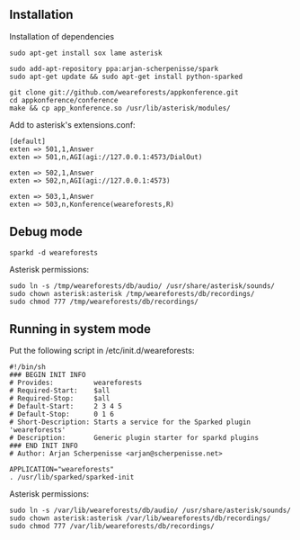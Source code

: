 Installation
------------

Installation of dependencies

    sudo apt-get install sox lame asterisk

    sudo add-apt-repository ppa:arjan-scherpenisse/spark
    sudo apt-get update && sudo apt-get install python-sparked

    git clone git://github.com/weareforests/appkonference.git
    cd appkonference/conference
    make && cp app_konference.so /usr/lib/asterisk/modules/

Add to asterisk's extensions.conf:

    [default]
    exten => 501,1,Answer
    exten => 501,n,AGI(agi://127.0.0.1:4573/DialOut)

    exten => 502,1,Answer
    exten => 502,n,AGI(agi://127.0.0.1:4573)

    exten => 503,1,Answer
    exten => 503,n,Konference(weareforests,R)


Debug mode
----------

    sparkd -d weareforests

Asterisk permissions:

    sudo ln -s /tmp/weareforests/db/audio/ /usr/share/asterisk/sounds/
    sudo chown asterisk:asterisk /tmp/weareforests/db/recordings/
    sudo chmod 777 /tmp/weareforests/db/recordings/


Running in system mode
----------------------

Put the following script in /etc/init.d/weareforests:

    #!/bin/sh
    ### BEGIN INIT INFO
    # Provides:          weareforests
    # Required-Start:    $all
    # Required-Stop:     $all
    # Default-Start:     2 3 4 5
    # Default-Stop:      0 1 6
    # Short-Description: Starts a service for the Sparked plugin 'weareforests'
    # Description:       Generic plugin starter for sparkd plugins
    ### END INIT INFO
    # Author: Arjan Scherpenisse <arjan@scherpenisse.net>
    
    APPLICATION="weareforests"
    . /usr/lib/sparked/sparked-init

Asterisk permissions:

    sudo ln -s /var/lib/weareforests/db/audio/ /usr/share/asterisk/sounds/
    sudo chown asterisk:asterisk /var/lib/weareforests/db/recordings/
    sudo chmod 777 /var/lib/weareforests/db/recordings/
